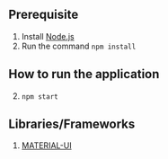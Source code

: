 ## Prerequisite 
1. Install [Node.js](https://nodejs.org/en/download/)
2. Run the command `npm install`

## How to run the application
2. `npm start`

## Libraries/Frameworks
1. [MATERIAL-UI](https://material-ui.com/getting-started/usage/)